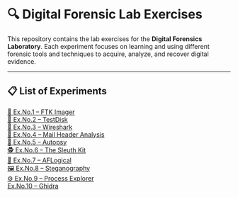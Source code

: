 
# 🔍 Digital Forensic Lab Exercises

This repository contains the lab exercises for the **Digital Forensics Laboratory**. Each experiment focuses on learning and using different forensic tools and techniques to acquire, analyze, and recover digital evidence.

---

## 📋 List of Experiments

<a href="./Lab%20Exercises/Ex.No.1%20–%20FTK%20Imager.md" target="_blank">💾 Ex.No.1 – FTK Imager</a>  
<a href="./Lab%20Exercises/Ex.No.2%20–%20TestDisk.md" target="_blank">🔄 Ex.No.2 – TestDisk</a>  
<a href="./Lab%20Exercises/Ex.No.3-Wireshark.md" target="_blank">🦈 Ex.No.3 – Wireshark</a>  
<a href="./Lab%20Exercises/Ex.no.4-mail.md" target="_blank">📧 Ex.No.4 – Mail Header Analysis</a>  
<a href="./Lab%20Exercises/Ex.No-5%20Autopsy.md" target="_blank">🔎 Ex.No.5 – Autopsy</a>  
<a href="./Lab%20Exercises/EX.No-6%20Sleuth.md" target="_blank">🕵️ Ex.No.6 – The Sleuth Kit</a>  
<a href="./Lab%20Exercises/Ex.No-7%20AFLogical.md" target="_blank">📱 Ex.No.7 – AFLogical</a>  
<a href="./Lab%20Exercises/Ex.No-8%20Stego.md" target="_blank">🖼️ Ex.No.8 – Steganography</a>  
<a href="./Lab%20Exercises/Ex.No-9%20Process%20Explorer.md" target="_blank">⚙️ Ex.No.9 – Process Explorer</a> <br>
<a href="./Lab%20Exercises/Ex.No-10%20Ghidra.md" target="_blank">Ex.No.10 – Ghidra</a>

